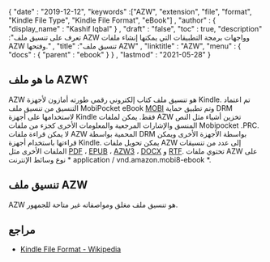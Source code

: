 {
  "date" : "2019-12-12",
  "keywords" :["AZW", "extension", "file", "format", "Kindle File Type", "Kindle File Format", "eBook"] ,
  "author" : {
    "display_name" : "Kashif Iqbal"
} ,
  "draft" : "false",
  "toc" : true,
  "description" :"تعرف على تنسيق ملف AZW وواجهات برمجة التطبيقات التي يمكنها إنشاء ملفات AZW وفتحها." ,
  "title" :"تنسيق ملف AZW" ,
  "linktitle" : "AZW",
  "menu" : {
    "docs" : {
      "parent" : "ebook"
}
} ,
  "lastmod" : "2021-05-28"
}

## ما هو ملف AZW؟

AZW هو تنسيق ملف كتاب إلكتروني رقمي طورته أمازون لأجهزة Kindle. تم اعتماد التنسيق من تنسيق ملف MobiPocket eBook [MOBI](/ar/ebook/mobi/) وتم تطبيق حماية DRM لاستخدامها على أجهزة Kindle فقط. يمكن لملفات AZW تخزين أشياء مثل النص المنسق والإشارات المرجعية والمعلومات الأخرى كجزء من ملفات Mobipocket .PRC. لا يمكن قراءة ملفات AZW المحمية بواسطة DRM بواسطة الأجهزة الأخرى ويمكن قراءتها باستخدام أجهزة Kindle. يمكن تحويل ملفات AZW إلى عدد من تنسيقات الملفات الأخرى مثل [PDF](/ar/pdf/) ، [EPUB](/ar/ebook/epub/) ، [AZW3](/ar/ebook/azw3/) ، [DOCX](/ar/word-processing/docx/) و [RTF](/ar/word-processing/rtf/). تحتوي ملفات AZW على نوع وسائط الإنترنت * application / vnd.amazon.mobi8-ebook *.

## تنسيق ملف AZW

AZW هو تنسيق ملف مغلق ومواصفاته غير متاحة للجمهور.

## مراجع ##

* [Kindle File Format - Wikipedia](https://en.wikipedia.org/wiki/Kindle_File_Format)

